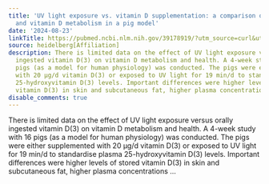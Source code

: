 ```yaml
---
title: 'UV light exposure vs. vitamin D supplementation: a comparison of health benefits
  and vitamin D metabolism in a pig model'
date: '2024-08-23'
linkTitle: https://pubmed.ncbi.nlm.nih.gov/39178919/?utm_source=curl&utm_medium=rss&utm_campaign=pubmed-2&utm_content=1FakS-2QOkCT8HsMOQP1bCRQ4YzyumYOmxmF0moLsQ3dFB1E9V&fc=20220326224207&ff=20240824182422&v=2.18.0.post9+e462414
source: heidelberg[Affiliation]
description: There is limited data on the effect of UV light exposure versus orally
  ingested vitamin D(3) on vitamin D metabolism and health. A 4-week study with 16
  pigs (as a model for human physiology) was conducted. The pigs were either supplemented
  with 20 µg/d vitamin D(3) or exposed to UV light for 19 min/d to standardise plasma
  25-hydroxyvitamin D(3) levels. Important differences were higher levels of stored
  vitamin D(3) in skin and subcutaneous fat, higher plasma concentrations ...
disable_comments: true
---
```

There is limited data on the effect of UV light exposure versus orally ingested vitamin D(3) on vitamin D metabolism and health. A 4-week study with 16 pigs (as a model for human physiology) was conducted. The pigs were either supplemented with 20 µg/d vitamin D(3) or exposed to UV light for 19 min/d to standardise plasma 25-hydroxyvitamin D(3) levels. Important differences were higher levels of stored vitamin D(3) in skin and subcutaneous fat, higher plasma concentrations ...